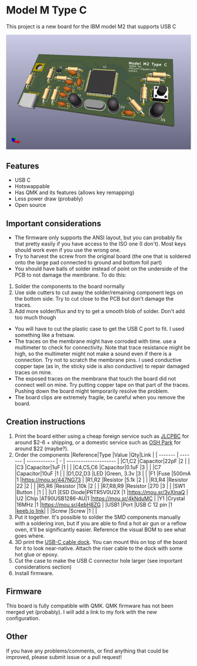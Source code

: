# Model M Type C
This project is a new board for the IBM model M2 that supports USB C

![Board Render](images/render.png)

## Features
- USB C
- Hotswappable
- Has QMK and its features (allows key remapping)
- Less power draw (probably)
- Open source

## Important considerations
- The firmware only supports the ANSI layout, but you can probably fix that pretty easily if you have access to the ISO one (I don't). Most keys should work even if you use the wrong one.
- Try to harvest the screw from the original board (the one that is soldered onto the large pad connected to ground and bottom foil part)
- You should have balls of solder instead of point on the underside of the PCB to not damage the membrane. To do this:
1. Solder the components to the board normally
2. Use side cutters to cut away the solder/remaining component legs on the bottom side. Try to cut close to the PCB but don't damage the traces.
3. Add more solder/flux and try to get a smooth blob of solder. Don't add too much though
- You will have to cut the plastic case to get the USB C port to fit. I used something like a fretsaw.
- The traces on the membrane might have corroded with time. use a multimeter to check for connectivity. Note that trace resistance might be high, so the multimeter might not make a sound even if there is a connection. Try not to scratch the membrane pins. I used conductive copper tape (as in, the sticky side is also conductive) to repair damaged traces on mine.
- The exposed traces on the membrane that touch the board did not connect well on mine. Try putting copper tape on that part of the traces. Pushing down the board might temporarily resolve the problem.
- The board clips are extremely fragile, be careful when you remove the board.

## Creation instructions
1. Print the board either using a cheap foreign service such as [JLCPBC](https://jlcpcb.com/ "JLCPBC") for around $2-6 + shipping, or a domestic service such as [OSH Park](https://oshpark.com/ "OSH Park") for around $22 (maybe?).
2. Order the components
|Reference|Type     |Value         |Qty|Link                   |
| ------- | ------- | ------------ | - | --------------------- |
|C1,C2    |Capacitor|22pF          |2  |                       |
|C3       |Capacitor|1uF           |1  |                       |
|C4,C5,C6 |Capacitor|0.1uF         |3  |                       |
|C7       |Capacitor|10uF          |1  |                       |
|D1,D2,D3 |LED      |Green, 3.3v   |3  |                       |
|F1       |Fuse     |500mA         |1  |https://mou.sr/447NG73 |
|R1,R2    |Resistor |5.1k          |2  |                       |
|R3,R4    |Resistor |22            |2  |                       |
|R5,R6    |Resistor |10k           |2  |                       |
|R7,R8,R9 |Resistor |270           |3  |                       |
|SW1      |Button   |              |1  |                       |
|U1       |ESD Diode|PRTR5V0U2X    |1  |https://mou.sr/3vXlnaQ |
|U2       |Chip     |AT90USB1286-AU|1  |https://mou.sr/4kNduMC |
|Y1       |Crystal  |16MHz         |1  |https://mou.sr/4ebH8ZG |
|USB1     |Port     |USB C 12 pin  |1  |[keeb.io link](https://keeb.io/products/usb-c-port-12-pin-hro-type-c-31-m-12 "USB C hro female port")|
|         |Screw    |Screw         |1  |                       |
3. Put it together. It's possible to solder the SMD components manually with a soldering iron, but if you are able to find a hot air gun or a reflow oven, it'll be significantly easier. Reference the visual BOM to see what goes where.
4. 3D print the [USB-C cable dock](usbcdock.stl "usb c dock"). You can mount this on top of the board for it to look near-native. Attach the riser cable to the dock with some hot glue or epoxy.
4. Cut the case to make the USB C connector hole larger (see important considerations section)
5. Install firmware.

## Firmware
This board is fully compatible with QMK. QMK firmware has not been merged yet (probably). I will add a link to my fork with the new configuration.

## Other

If you have any problems/comments, or find anything that could be improved, please submit issue or a pull request!
